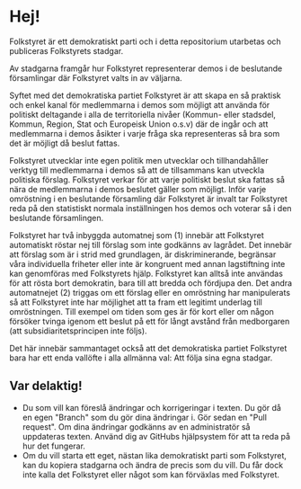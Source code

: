 # Hej!
Folkstyret är ett demokratiskt parti och i detta repositorium utarbetas och publiceras Folkstyrets stadgar.

Av stadgarna framgår hur Folkstyret representerar demos i de beslutande församlingar där Folkstyret valts in av väljarna.

Syftet med det demokratiska partiet Folkstyret är att skapa en så praktisk och enkel kanal för medlemmarna i demos som möjligt att använda för politiskt deltagande i alla de territoriella nivåer (Kommun- eller stadsdel, Kommun, Region, Stat och Europeisk Union o.s.v) där de ingår och att medlemmarna i demos åsikter i varje fråga ska representeras så bra som det är möjligt då beslut fattas.

Folkstyret utvecklar inte egen politik men utvecklar och tillhandahåller verktyg till medlemmarna i demos så att de tillsammans kan utveckla politiska förslag. Folkstyret verkar för att varje politiskt beslut ska fattas så nära de medlemmarna i demos beslutet gäller som möjligt. Inför varje omröstning i en beslutande församling där Folkstyret är invalt tar Folkstyret reda på den statistiskt normala inställningen hos demos och voterar så i den beslutande församlingen.

Folkstyret har två inbyggda automatnej som (1) innebär att Folkstyret automatiskt röstar nej till förslag som inte godkänns av lagrådet. Det innebär att förslag som är i strid med grundlagen, är diskriminerande, begränsar våra individuella friheter eller inte är kongruent med annan lagstiftning inte kan genomföras med Folkstyrets hjälp. Folkstyret kan alltså inte användas för att rösta bort demokratin, bara till att bredda och fördjupa den. Det andra automatnejet (2) triggas om ett förslag eller en omröstning har manipulerats så att Folkstyret inte har möjlighet att ta fram ett legitimt underlag till omröstningen. Till exempel om tiden som ges är för kort eller om någon försöker tvinga igenom ett beslut på ett för långt avstånd från medborgaren (att subsidiaritetsprincipen inte följs).

Det här innebär sammantaget också att det demokratiska partiet Folkstyret bara har ett enda vallöfte i alla allmänna val: Att följa sina egna stadgar.

## Var delaktig!
- Du som vill kan föreslå ändringar och korrigeringar i texten. Du gör då en egen "Branch" som du gör dina ändringar i. Gör sedan en "Pull request". Om dina ändringar godkänns av en administratör så uppdateras texten. Använd dig av GitHubs hjälpsystem för att ta reda på hur det fungerar. 
- Om du vill starta ett eget, nästan lika demokratiskt parti som Folkstyret, kan du kopiera stadgarna och ändra de precis som du vill. Du får dock inte kalla det Folkstyret eller något som kan förväxlas med Folkstyret.
